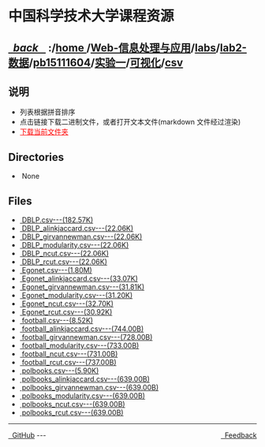 
<!--
<head>
    <meta http-equiv="content-type" content="text/html; charset=utf-8">
    <title> 中国科学技术大学课程资源</title>
</head>
-->
# 中国科学技术大学课程资源

<div>
  <h2>
    <a href="../index.html">&nbsp;&nbsp;<i class="fa fa-level-up">back </i>&nbsp;&nbsp;</a>
    :/<a href="../../../../../../../index.html">home <i class="fa fa-home"></i></a>/<a href="../../../../../../index.html">Web-信息处理与应用</a>/<a href="../../../../../index.html">labs</a>/<a href="../../../../index.html">lab2-数据</a>/<a href="../../../index.html">pb15111604</a>/<a href="../../index.html">实验一</a>/<a href="../index.html">可视化</a>/<a href="index.html">csv</a>
  </h2>
</div>

## 说明
- 列表根据拼音排序
- 点击链接下载二进制文件，或者打开文本文件(markdown 文件经过渲染)
- <a href="http://downgit.zhoudaxiaa.com/#/home?url=https://github.com/USTC-Resource/USTC-Course/tree/master/Web-信息处理与应用/labs/lab2-数据/pb15111604/实验一/可视化/csv" style="color:red;text-decoration:underline;" target="_black">下载当前文件夹</a>

## Directories
<ul><li><i class="fa fa-meh-o"></i>&nbsp;None</li></ul>

## Files
<ul><li><a href="https://raw.githubusercontent.com/USTC-Resource/USTC-Course/master/Web-信息处理与应用/labs/lab2-数据/pb15111604/实验一/可视化/csv/DBLP.csv"><i class="fa fa-pencil-square-o"></i>&nbsp;DBLP.csv---(182.57K)</a></li>
<li><a href="https://raw.githubusercontent.com/USTC-Resource/USTC-Course/master/Web-信息处理与应用/labs/lab2-数据/pb15111604/实验一/可视化/csv/DBLP_alinkjaccard.csv"><i class="fa fa-pencil-square-o"></i>&nbsp;DBLP_alinkjaccard.csv---(22.06K)</a></li>
<li><a href="https://raw.githubusercontent.com/USTC-Resource/USTC-Course/master/Web-信息处理与应用/labs/lab2-数据/pb15111604/实验一/可视化/csv/DBLP_girvannewman.csv"><i class="fa fa-pencil-square-o"></i>&nbsp;DBLP_girvannewman.csv---(22.06K)</a></li>
<li><a href="https://raw.githubusercontent.com/USTC-Resource/USTC-Course/master/Web-信息处理与应用/labs/lab2-数据/pb15111604/实验一/可视化/csv/DBLP_modularity.csv"><i class="fa fa-pencil-square-o"></i>&nbsp;DBLP_modularity.csv---(22.06K)</a></li>
<li><a href="https://raw.githubusercontent.com/USTC-Resource/USTC-Course/master/Web-信息处理与应用/labs/lab2-数据/pb15111604/实验一/可视化/csv/DBLP_ncut.csv"><i class="fa fa-pencil-square-o"></i>&nbsp;DBLP_ncut.csv---(22.06K)</a></li>
<li><a href="https://raw.githubusercontent.com/USTC-Resource/USTC-Course/master/Web-信息处理与应用/labs/lab2-数据/pb15111604/实验一/可视化/csv/DBLP_rcut.csv"><i class="fa fa-pencil-square-o"></i>&nbsp;DBLP_rcut.csv---(22.06K)</a></li>
<li><a href="https://raw.githubusercontent.com/USTC-Resource/USTC-Course/master/Web-信息处理与应用/labs/lab2-数据/pb15111604/实验一/可视化/csv/Egonet.csv"><i class="fa fa-pencil-square-o"></i>&nbsp;Egonet.csv---(1.80M)</a></li>
<li><a href="https://raw.githubusercontent.com/USTC-Resource/USTC-Course/master/Web-信息处理与应用/labs/lab2-数据/pb15111604/实验一/可视化/csv/Egonet_alinkjaccard.csv"><i class="fa fa-pencil-square-o"></i>&nbsp;Egonet_alinkjaccard.csv---(33.07K)</a></li>
<li><a href="https://raw.githubusercontent.com/USTC-Resource/USTC-Course/master/Web-信息处理与应用/labs/lab2-数据/pb15111604/实验一/可视化/csv/Egonet_girvannewman.csv"><i class="fa fa-pencil-square-o"></i>&nbsp;Egonet_girvannewman.csv---(31.81K)</a></li>
<li><a href="https://raw.githubusercontent.com/USTC-Resource/USTC-Course/master/Web-信息处理与应用/labs/lab2-数据/pb15111604/实验一/可视化/csv/Egonet_modularity.csv"><i class="fa fa-pencil-square-o"></i>&nbsp;Egonet_modularity.csv---(31.20K)</a></li>
<li><a href="https://raw.githubusercontent.com/USTC-Resource/USTC-Course/master/Web-信息处理与应用/labs/lab2-数据/pb15111604/实验一/可视化/csv/Egonet_ncut.csv"><i class="fa fa-pencil-square-o"></i>&nbsp;Egonet_ncut.csv---(32.70K)</a></li>
<li><a href="https://raw.githubusercontent.com/USTC-Resource/USTC-Course/master/Web-信息处理与应用/labs/lab2-数据/pb15111604/实验一/可视化/csv/Egonet_rcut.csv"><i class="fa fa-pencil-square-o"></i>&nbsp;Egonet_rcut.csv---(30.92K)</a></li>
<li><a href="https://raw.githubusercontent.com/USTC-Resource/USTC-Course/master/Web-信息处理与应用/labs/lab2-数据/pb15111604/实验一/可视化/csv/football.csv"><i class="fa fa-pencil-square-o"></i>&nbsp;football.csv---(8.52K)</a></li>
<li><a href="https://raw.githubusercontent.com/USTC-Resource/USTC-Course/master/Web-信息处理与应用/labs/lab2-数据/pb15111604/实验一/可视化/csv/football_alinkjaccard.csv"><i class="fa fa-pencil-square-o"></i>&nbsp;football_alinkjaccard.csv---(744.00B)</a></li>
<li><a href="https://raw.githubusercontent.com/USTC-Resource/USTC-Course/master/Web-信息处理与应用/labs/lab2-数据/pb15111604/实验一/可视化/csv/football_girvannewman.csv"><i class="fa fa-pencil-square-o"></i>&nbsp;football_girvannewman.csv---(728.00B)</a></li>
<li><a href="https://raw.githubusercontent.com/USTC-Resource/USTC-Course/master/Web-信息处理与应用/labs/lab2-数据/pb15111604/实验一/可视化/csv/football_modularity.csv"><i class="fa fa-pencil-square-o"></i>&nbsp;football_modularity.csv---(733.00B)</a></li>
<li><a href="https://raw.githubusercontent.com/USTC-Resource/USTC-Course/master/Web-信息处理与应用/labs/lab2-数据/pb15111604/实验一/可视化/csv/football_ncut.csv"><i class="fa fa-pencil-square-o"></i>&nbsp;football_ncut.csv---(731.00B)</a></li>
<li><a href="https://raw.githubusercontent.com/USTC-Resource/USTC-Course/master/Web-信息处理与应用/labs/lab2-数据/pb15111604/实验一/可视化/csv/football_rcut.csv"><i class="fa fa-pencil-square-o"></i>&nbsp;football_rcut.csv---(737.00B)</a></li>
<li><a href="https://raw.githubusercontent.com/USTC-Resource/USTC-Course/master/Web-信息处理与应用/labs/lab2-数据/pb15111604/实验一/可视化/csv/polbooks.csv"><i class="fa fa-pencil-square-o"></i>&nbsp;polbooks.csv---(5.90K)</a></li>
<li><a href="https://raw.githubusercontent.com/USTC-Resource/USTC-Course/master/Web-信息处理与应用/labs/lab2-数据/pb15111604/实验一/可视化/csv/polbooks_alinkjaccard.csv"><i class="fa fa-pencil-square-o"></i>&nbsp;polbooks_alinkjaccard.csv---(639.00B)</a></li>
<li><a href="https://raw.githubusercontent.com/USTC-Resource/USTC-Course/master/Web-信息处理与应用/labs/lab2-数据/pb15111604/实验一/可视化/csv/polbooks_girvannewman.csv"><i class="fa fa-pencil-square-o"></i>&nbsp;polbooks_girvannewman.csv---(639.00B)</a></li>
<li><a href="https://raw.githubusercontent.com/USTC-Resource/USTC-Course/master/Web-信息处理与应用/labs/lab2-数据/pb15111604/实验一/可视化/csv/polbooks_modularity.csv"><i class="fa fa-pencil-square-o"></i>&nbsp;polbooks_modularity.csv---(639.00B)</a></li>
<li><a href="https://raw.githubusercontent.com/USTC-Resource/USTC-Course/master/Web-信息处理与应用/labs/lab2-数据/pb15111604/实验一/可视化/csv/polbooks_ncut.csv"><i class="fa fa-pencil-square-o"></i>&nbsp;polbooks_ncut.csv---(639.00B)</a></li>
<li><a href="https://raw.githubusercontent.com/USTC-Resource/USTC-Course/master/Web-信息处理与应用/labs/lab2-数据/pb15111604/实验一/可视化/csv/polbooks_rcut.csv"><i class="fa fa-pencil-square-o"></i>&nbsp;polbooks_rcut.csv---(639.00B)</a></li></ul>

---
<div style="text-decration:underline;display:inline">
  <a href="https://github.com/USTC-Resource/USTC-Course.git" target="_blank" rel="external"><i class="fa fa-github"></i>&nbsp; GitHub</a>
  <a href="mailto:&#122;huheqin1@gmail?subject=反馈与建议" style="float:right" target="_blank" rel="external"><i class="fa fa-envelope"></i>&nbsp; Feedback</a>
</div>
---


